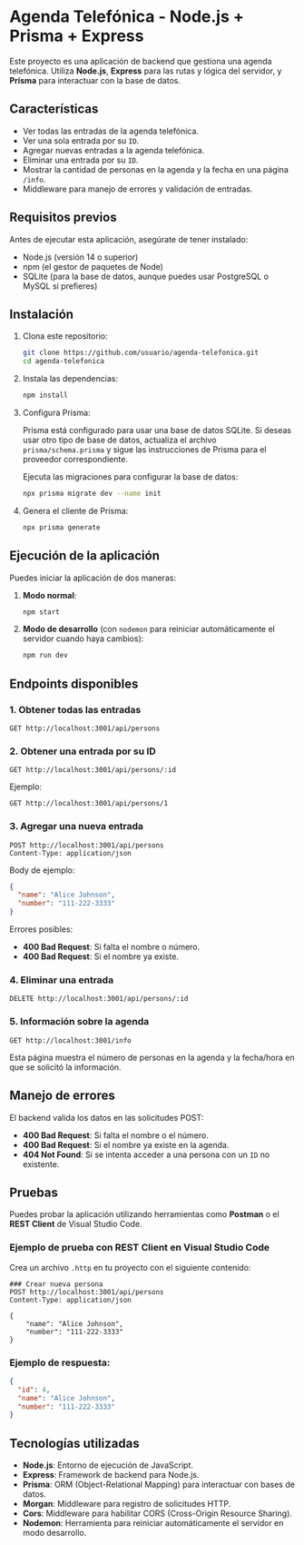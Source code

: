
# Agenda Telefónica - Node.js + Prisma + Express

Este proyecto es una aplicación de backend que gestiona una agenda telefónica. Utiliza **Node.js**, **Express** para las rutas y lógica del servidor, y **Prisma** para interactuar con la base de datos.

## Características

- Ver todas las entradas de la agenda telefónica.
- Ver una sola entrada por su `ID`.
- Agregar nuevas entradas a la agenda telefónica.
- Eliminar una entrada por su `ID`.
- Mostrar la cantidad de personas en la agenda y la fecha en una página `/info`.
- Middleware para manejo de errores y validación de entradas.

## Requisitos previos

Antes de ejecutar esta aplicación, asegúrate de tener instalado:

- Node.js (versión 14 o superior)
- npm (el gestor de paquetes de Node)
- SQLite (para la base de datos, aunque puedes usar PostgreSQL o MySQL si prefieres)

## Instalación

1. Clona este repositorio:

   ```bash
   git clone https://github.com/usuario/agenda-telefonica.git
   cd agenda-telefonica
   ```

2. Instala las dependencias:

   ```bash
   npm install
   ```

3. Configura Prisma:

   Prisma está configurado para usar una base de datos SQLite. Si deseas usar otro tipo de base de datos, actualiza el archivo `prisma/schema.prisma` y sigue las instrucciones de Prisma para el proveedor correspondiente.

   Ejecuta las migraciones para configurar la base de datos:

   ```bash
   npx prisma migrate dev --name init
   ```

4. Genera el cliente de Prisma:

   ```bash
   npx prisma generate
   ```

## Ejecución de la aplicación

Puedes iniciar la aplicación de dos maneras:

1. **Modo normal**:

   ```bash
   npm start
   ```

2. **Modo de desarrollo** (con `nodemon` para reiniciar automáticamente el servidor cuando haya cambios):

   ```bash
   npm run dev
   ```

## Endpoints disponibles

### 1. Obtener todas las entradas

```
GET http://localhost:3001/api/persons
```

### 2. Obtener una entrada por su ID

```
GET http://localhost:3001/api/persons/:id
```

Ejemplo:

```
GET http://localhost:3001/api/persons/1
```

### 3. Agregar una nueva entrada

```
POST http://localhost:3001/api/persons
Content-Type: application/json
```

Body de ejemplo:

```json
{
  "name": "Alice Johnson",
  "number": "111-222-3333"
}
```

Errores posibles:
- **400 Bad Request**: Si falta el nombre o número.
- **400 Bad Request**: Si el nombre ya existe.

### 4. Eliminar una entrada

```
DELETE http://localhost:3001/api/persons/:id
```

### 5. Información sobre la agenda

```
GET http://localhost:3001/info
```

Esta página muestra el número de personas en la agenda y la fecha/hora en que se solicitó la información.

## Manejo de errores

El backend valida los datos en las solicitudes POST:
- **400 Bad Request**: Si falta el nombre o el número.
- **400 Bad Request**: Si el nombre ya existe en la agenda.
- **404 Not Found**: Si se intenta acceder a una persona con un `ID` no existente.

## Pruebas

Puedes probar la aplicación utilizando herramientas como **Postman** o el **REST Client** de Visual Studio Code.

### Ejemplo de prueba con REST Client en Visual Studio Code

Crea un archivo `.http` en tu proyecto con el siguiente contenido:

```http
### Crear nueva persona
POST http://localhost:3001/api/persons
Content-Type: application/json

{
    "name": "Alice Johnson",
    "number": "111-222-3333"
}
```

### Ejemplo de respuesta:

```json
{
  "id": 4,
  "name": "Alice Johnson",
  "number": "111-222-3333"
}
```

## Tecnologías utilizadas

- **Node.js**: Entorno de ejecución de JavaScript.
- **Express**: Framework de backend para Node.js.
- **Prisma**: ORM (Object-Relational Mapping) para interactuar con bases de datos.
- **Morgan**: Middleware para registro de solicitudes HTTP.
- **Cors**: Middleware para habilitar CORS (Cross-Origin Resource Sharing).
- **Nodemon**: Herramienta para reiniciar automáticamente el servidor en modo desarrollo.

